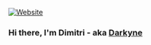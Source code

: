 [![Website](httos://img.shields.io/website?label=Darkyne.com&style=for-the-badge&url=https%3A%2F%2Fdarkyne.com)](https://darkyne.com)

### Hi there, I'm Dimitri - aka [Darkyne][website]

[website]: https://darkyne.com
